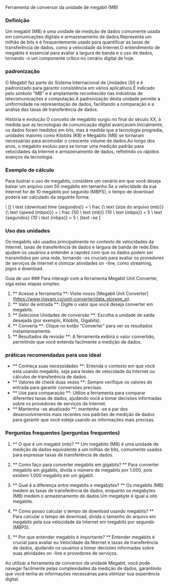 Ferramenta de conversor da unidade de megabit (MB)

### Definição
Um megabit (MB) é uma unidade de medição de dados comumente usada em comunicações digitais e armazenamento de dados.Representa um milhão de bits e é frequentemente usado para quantificar as taxas de transferência de dados, como a velocidade da Internet.O entendimento de megabits é essencial para avaliar a largura de banda e o uso de dados, tornando -o um componente crítico no cenário digital de hoje.

### padronização
O Megabit faz parte do Sistema Internacional de Unidades (SI) e é padronizado para garantir consistência em vários aplicativos.É indicado pelo símbolo "MB" e é amplamente reconhecido nas indústrias de telecomunicações e computação.A padronização desta unidade permite a uniformidade na representação de dados, facilitando a comparação e a análise das taxas de transferência de dados.

História e evolução
O conceito de megabito surgiu no final do século XX, à medida que as tecnologias de comunicação digital avançavam.Inicialmente, os dados foram medidos em bits, mas à medida que a tecnologia progredia, unidades maiores como Kilobits (KB) e Megabits (MB) se tornaram necessárias para acomodar o crescente volume de dados.Ao longo dos anos, o megabito evoluiu para se tornar uma medição padrão para velocidades da Internet e armazenamento de dados, refletindo os rápidos avanços da tecnologia.

### Exemplo de cálculo
Para ilustrar o uso de megabits, considere um cenário em que você deseja baixar um arquivo com 50 megabits em tamanho.Se a velocidade da sua Internet for de 10 megabits por segundo (MBPS), o tempo de download poderá ser calculado da seguinte forma:

\ [[
\ text {download time (segundos)} = \ frac {\ text {size do arquivo (mb)}} {\ text {speed (mbps)}} = \ frac {50 \ text {mb}} {10 \ text {mbps}} = 5 \ text {segundos} {10 \ text {mbps}} = 5 \ {text -se
\]

### Uso das unidades
Os megabits são usados ​​principalmente no contexto de velocidades da Internet, taxas de transferência de dados e largura de banda de rede.Eles ajudam os usuários a entender a rapidez com que os dados podem ser transmitidos por uma rede, tornando -os cruciais para avaliar os provedores de serviços de Internet e otimizar atividades on -line, como streaming, jogos e download.

Guia de uso ###
Para interagir com a ferramenta Megabit Unit Converter, siga estas etapas simples:
1. ** Acesse a ferramenta **: Visite nosso [Megabit Unit Converter] (https://www.inayam.co/unit-converter/data_storage_si).
2. ** Valor de entrada **: Digite o valor que você deseja converter em megabits.
3. ** Selecione Unidades de conversão **: Escolha a unidade de saída desejada (por exemplo, Kilobits, Gigabits).
4. ** Converta **: Clique no botão "Converter" para ver os resultados instantaneamente.
5. ** Resultados da revisão **: A ferramenta exibirá o valor convertido, permitindo que você entenda facilmente a medição de dados.

### práticas recomendadas para uso ideal
- ** Conheça suas necessidades **: Entenda o contexto em que você está usando megabits, seja para testes de velocidade da Internet ou cálculos de transferência de dados.
- ** Valores de check duas vezes **: Sempre verifique os valores de entrada para garantir conversões precisas.
- ** Use para comparação **: Utilize a ferramenta para comparar diferentes taxas de dados, ajudando você a tomar decisões informadas sobre os provedores de serviços da Internet.
- ** Mantenha -se atualizado **: mantenha -se a par dos desenvolvimentos mais recentes nos padrões de medição de dados para garantir que você esteja usando as informações mais precisas.

### Perguntas frequentes (perguntas frequentes)

1. ** O que é um megabit (mb)? **
Um megabito (MB) é uma unidade de medição de dados equivalente a um milhão de bits, comumente usados ​​para expressar taxas de transferência de dados.

2. ** Como faço para converter megabits em gigabits? **
Para converter megabits em gigabits, divida o número de megabits por 1.000, pois existem 1.000 megabits em um gigabit.

3. ** Qual é a diferença entre megabits e megabytes? **
Os megabits (MB) medem as taxas de transferência de dados, enquanto os megabytes (MB) medem o armazenamento de dados.Um megabyte é igual a oito megabits.

4. ** Como posso calcular o tempo de download usando megabits? **
Para calcular o tempo de download, divida o tamanho do arquivo em megabits pela sua velocidade da Internet em megabits por segundo (MBPS).

5. ** Por que entender megabits é importante? **
Entender megabits é crucial para avaliar eu Velocidade da Nternet e taxas de transferência de dados, ajudando os usuários a tomar decisões informadas sobre suas atividades on -line e provedores de serviços.

Ao utilizar a ferramenta de conversor da unidade Megabit, você pode navegar facilmente pelas complexidades da medição de dados, garantindo que você tenha as informações necessárias para otimizar sua experiência digital.